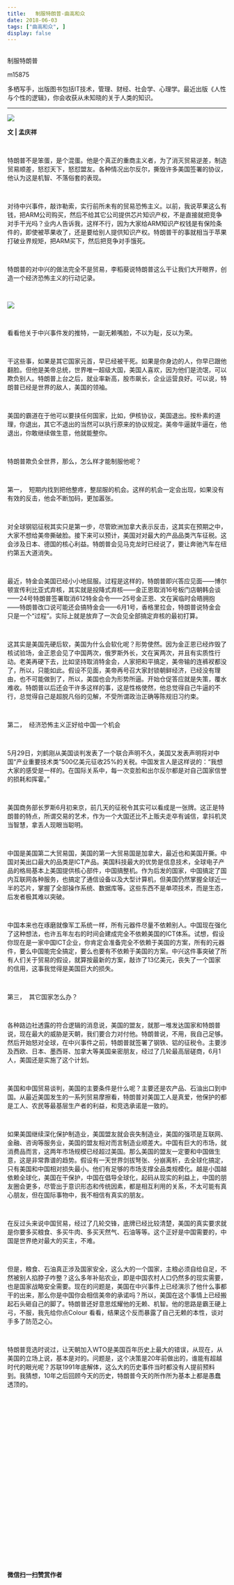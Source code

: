 ```yaml
---
title:   制服特朗普-曲高和众
date: 2018-06-03
tags: ["曲高和众", ]
display: false
---
```



## 



制服特朗普




m15875




多栖写手，出版图书包括IT技术，管理、财经、社会学、心理学。最近出版《人性与个性的逻辑》，你会收获从未知晓的关于人类的知识。


****

<img class="" data-ratio="0.6" data-s="300,640" src="https://mmbiz.qpic.cn/mmbiz_jpg/fxGMiaL5Zj1gJDico1S5neCKgjiaMy3UI72TV7We6OF8dgN0AgaAL98acLtdFkBLFhDjBzib7wcNUpobMmhnzs7NEw/640?wx_fmt=jpeg" data-type="jpeg" data-w="600" style=""/>

**文 | 孟庆祥**

&nbsp;

特朗普不是笨蛋，是个混蛋。他是个真正的重商主义者，为了消灭贸易逆差，制造贸易顺差，怒怼天下，怒怼盟友。各种情况出尔反尔，撕毁许多美国签署的协议，他认为这是机智、不落俗套的表现。

&nbsp;

对待中兴事件，敲诈勒索，实行前所未有的贸易恐怖主义。以前，我说苹果这么有钱，把ARM公司购买，然后不给其它公司提供芯片知识产权，不是直接就把竞争对手干光吗？业内人告诉我，这样不行，因为大家给ARM知识产权钱是有保险条件的，即使被苹果收了，还是要给别人提供知识产权。特朗普干的事就相当于苹果打破业界规矩，把ARM买下，然后把竞争对手饿死。

&nbsp;

特朗普的对中兴的做法完全不是贸易，李稻葵说特朗普这么干让我们大开眼界，创造一个经济恐怖主义的行动记录。

&nbsp;

<img class="" data-copyright="0" data-ratio="1.391304347826087" data-s="300,640" src="https://mmbiz.qpic.cn/mmbiz_jpg/fxGMiaL5Zj1gibx5IQ0tDRzeX9WjibMBonn9ibjOGz05N59wFjgCRRlmCKS9Wd6gJ2dWjv940h3WL0uyC7Dr91X7NQ/640?wx_fmt=jpeg" data-type="jpeg" data-w="460" style=""/>

&nbsp;

看看他关于中兴事件发的推特，一副无赖嘴脸，不以为耻，反以为荣。

&nbsp;

干这些事，如果是其它国家元首，早已经被干死。如果是你身边的人，你早已跟他翻脸。但他是美帝总统，世界唯一超级大国，美国人喜欢，因为他们是流氓，可以欺负别人。特朗普上台之后，就业率新高，股市飙长，企业运营良好。可以说，特朗普已经是世界的敌人，美国的领袖。

&nbsp;

美国的霸道在于他可以要挟任何国家，比如，伊核协议，美国退出。按朴素的道理，你退出，其它不退出的当然可以执行原来的协议规定。美帝牛逼就牛逼在，他退出，你敢继续做生意，他就能整你。

&nbsp;

特朗普欺负全世界，那么，怎么样才能制服他呢？

&nbsp;

第一，&nbsp;&nbsp;短期内找到把他整疼，整屈服的机会。这样的机会一定会出现，如果没有有效的反击，他会不断加码，更加嚣张。

&nbsp;

对全球钢铝征税其实只是第一步，尽管欧洲加拿大表示反击，这其实在预期之中，大家不想给美帝撕破脸。接下来可以预计，美国对对最大的产品品类汽车征税。这会涉及日本、德国的核心利益。特朗普会见马克龙时已经说了，要让奔驰汽车在纽约第五大道消失。

&nbsp;

最近，特金会美国已经小小地屈服。过程是这样的，特朗普即兴答应见面——博尔顿宣传利比亚式弃核，其实就是投降式弃核——金正恩取消16号板门店朝韩会谈——24号特朗普签署取消612特金会令——25号金正恩、文在寅临时会晤拥抱——特朗普改口说可能还会搞特金会——6月1号，香格里拉会，特朗普说特金会只是一个“过程”。实际上就是放弃了一次会见全部搞定弃核的最初打算。

&nbsp;

这其实是美国先硬后软，美国为什么会软化呢？形势使然。因为金正恩已经炸毁了核试验场，金正恩会见了中国两次，俄罗斯外长，文在寅两次，并且有实质性行动。老美再硬下去，比如坚持取消特金会，人家把和平搞定，美帝输的连裤衩都没了，所以，只能如此。假设不见面，美帝再号召大家封锁朝鲜经济，已经没有理由，也不可能做到了，所以，美国也会为形势所逼。开始仓促答应就是失策，覆水难收。特朗普以后还会干许多这样的事，这是性格使然，他总觉得自己牛逼的不行，总觉得自己是超脱凡俗的见解，不受所谓政治正确等陈规旧习约束。

&nbsp;

第二，&nbsp;&nbsp;经济恐怖主义正好给中国一个机会

&nbsp;

5月29日，刘鹤刚从美国谈判发表了一个联合声明不久，美国又发表声明将对中国“产业重要技术类”500亿美元征收25%的关税。中国发言人是这样说的：“我想大家的感受是一样的。在国际关系中，每一次变脸和出尔反尔都是对自己国家信誉的损耗和挥霍。”

&nbsp;

美国商务部长罗斯6月初来京，前几天的征税令其实可以看成是一张牌。这正是特朗普的特点，所谓交易的艺术，作为一个大国还比不上贩夫走卒有诚信，拿抖机灵当智慧，拿丢人现眼当聪明。

&nbsp;

中国是美国第二大贸易国，美国的第一大贸易国是加拿大，最近也和美国开撕。中国对美出口最大的品类是ICT产品。美国科技最大的优势是信息技术，全球电子产品的格局基本上美国提供核心部件，中国搞整机。作为后发的国家，中国搞定了国内互联网各种服务，也搞定了通信设备以及大型计算机，但美国仍然掌握全球近一半的芯片，掌握了全部操作系统、数据库等。这些东西不是单项技术，而是生态，后发者极其难以突破。

&nbsp;

中国本来也在琢磨就像军工系统一样，所有元器件尽量不依赖别人。中国现在强化了这种想法，也许五年左右的时间会建成完全不依赖美国的ICT体系。试想，假设你现在是一家中国ICT企业，你肯定会准备完全不依赖于美国的方案，所有的元器件，要么中国能完全搞定，要么也要有不依赖于美国的方案。中兴这件事突破了所有人们关于贸易的假设，就算按最新的方案，敲诈了13亿美元，丧失了一个国家的信用，这事我觉得是美国巨大的损失。

&nbsp;

第三，&nbsp;&nbsp;其它国家怎么办？

&nbsp;

各种路边社透露的符合逻辑的消息说，美国的盟友，就那一堆发达国家和特朗普说，现在最大的威胁是天朝，我们要合力对付他。特朗普说，不用，我自己足够。然后开始怒对全球，在中兴事件之前，特朗普就签署了钢铁、铝的征税令。主要涉及西欧、日本、墨西哥、加拿大等美国亲密朋友，经过了几轮最高层磋商，6月1人，美国还是实施了这个计划。

&nbsp;

美国和中国贸易谈判，美国的主要条件是什么呢？主要还是农产品、石油出口到中国。从最近美国发生的一系列贸易摩擦看，特朗普对美国工人是真爱，他保护的都是工人、农民等最基层生产者的利益，和竞选承诺是一致的。

&nbsp;

如果美国继续深化保护制造业，美国盟友就会丧失制造业，美国的强项是互联网、金融、咨询等服务业，美国的盟友相对而言制造业顺差大。中国有巨大的市场，就消费品而言，这两年市场规模已经超过美国。那么美国的盟友一定要和中国做生意，这是非常靠谱的趋势。假设有一天世界剑拔弩张、分崩离析，去全球化搞定，只有美国和中国相对损失最小。他们有足够的市场支撑全品类规模化。越是小国越依赖全球化，美国在干保护，中国在倡导全球化，起码从现实的利益上，中国的朋友圈会更多，尽管出于意识形态和传统因素，都是相互利用的关系，不太可能有真心朋友，但在国际事物中，我不相信有真实的朋友。

&nbsp;

在反过头来说中国贸易，经过了几轮交锋，底牌已经比较清楚，美国的真实要求就是你要多买粮食、多买牛肉、多买天然气、石油等等。这个正好是中国需要的，中国是世界绝对最大的买主，不难。

&nbsp;

但是，粮食、石油真正涉及国家安全，这么大的一个国家，主粮必须自给自足，不然被别人掐脖子咋整？这么多年补贴农业，即是中国农村人口仍然多的现实需要，也是国家战略安全需要。现在的问题是，美国在中兴事件上已经演示了他什么事都干的出来，那么你是中国你会相信美帝的承诺吗？所以，美国在这个事情上已经搬起石头砸自己的脚了。特朗普还好意思炫耀他的无赖、机智。他的思路是霸王硬上弓，不服，我先给你点Colour 看看，结果这个反而暴露了自己无赖的本性，谈对手多了防范之心。

&nbsp;

特朗普竞选时说过，让天朝加入WTO是美国百年历史上最大的错误，从现在，从美国的立场上说，基本是对的。问题是，这个决策是20年前做出的，谁能有超越时代的眼光呢？苏联1991年底解体，这么大的历史事件当时都没有人提前预料到。我猜想，10年之后回顾今天的历史，特朗普今天的所作所为基本上都是愚蠢透顶的。

&nbsp;

&nbsp;

&nbsp;

&nbsp;

&nbsp;

&nbsp;

&nbsp;

&nbsp;

&nbsp;

&nbsp;

&nbsp;

&nbsp;

&nbsp;




**微信扫一扫赞赏作者**
